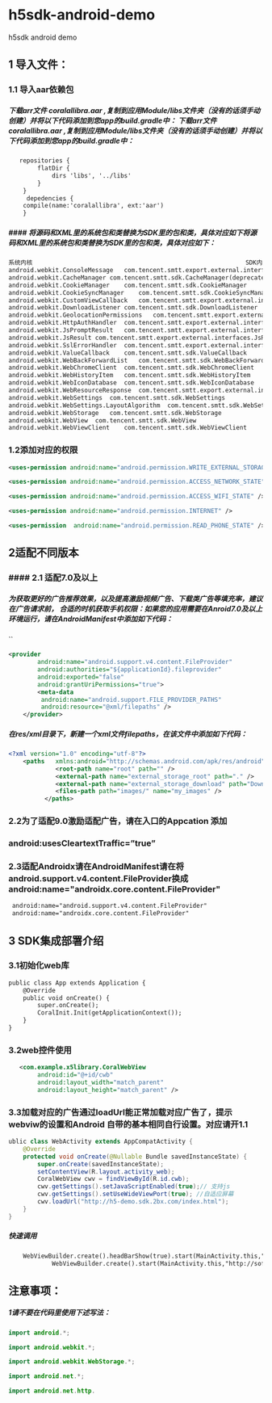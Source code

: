 # h5sdk-android-demo
h5sdk android demo
##  1 导入文件：
###  1.1 导入aar依赖包
##### 下载arr文件 coralallibra.aar ,复制到应用Module/libs文件夹（没有的话须手动创建）并将以下代码添加到您app的build.gradle中： 下载arr文件 coralallibra.aar ,复制到应用Module/libs文件夹（没有的话须手动创建）并将以下代码添加到您app的build.gradle中：
```xml
   repositories {
        flatDir {
            dirs 'libs', '../libs'
        }
    }
	 depedencies {
	compile(name:'coralallibra', ext:'aar')
	}
```
##### #### 将源码和XML里的系统包和类替换为SDK里的包和类，具体对应如下将源码和XML里的系统包和类替换为SDK里的包和类，具体对应如下：
```xml
系统内核	                                                       SDK内核
android.webkit.ConsoleMessage	com.tencent.smtt.export.external.interfaces.ConsoleMessage
android.webkit.CacheManager	com.tencent.smtt.sdk.CacheManager(deprecated)
android.webkit.CookieManager	com.tencent.smtt.sdk.CookieManager
android.webkit.CookieSyncManager	com.tencent.smtt.sdk.CookieSyncManager
android.webkit.CustomViewCallback	com.tencent.smtt.export.external.interfaces.IX5WebChromeClient.CustomViewCallback
android.webkit.DownloadListener	com.tencent.smtt.sdk.DownloadListener
android.webkit.GeolocationPermissions	com.tencent.smtt.export.external.interfaces.GeolocationPermissionsCallback
android.webkit.HttpAuthHandler	com.tencent.smtt.export.external.interfaces.HttpAuthHandler
android.webkit.JsPromptResult	com.tencent.smtt.export.external.interfaces.JsPromptResult
android.webkit.JsResult	com.tencent.smtt.export.external.interfaces.JsResult
android.webkit.SslErrorHandler	com.tencent.smtt.export.external.interfaces.SslErrorHandler
android.webkit.ValueCallback	com.tencent.smtt.sdk.ValueCallback
android.webkit.WebBackForwardList	com.tencent.smtt.sdk.WebBackForwardList
android.webkit.WebChromeClient	com.tencent.smtt.sdk.WebChromeClient
android.webkit.WebHistoryItem	com.tencent.smtt.sdk.WebHistoryItem
android.webkit.WebIconDatabase	com.tencent.smtt.sdk.WebIconDatabase
android.webkit.WebResourceResponse	com.tencent.smtt.export.external.interfaces.WebResourceResponse
android.webkit.WebSettings	com.tencent.smtt.sdk.WebSettings
android.webkit.WebSettings.LayoutAlgorithm	com.tencent.smtt.sdk.WebSettings.LayoutAlgorithm
android.webkit.WebStorage	com.tencent.smtt.sdk.WebStorage
android.webkit.WebView	com.tencent.smtt.sdk.WebView
android.webkit.WebViewClient	com.tencent.smtt.sdk.WebViewClient
```

### 1.2添加对应的权限

```xml
<uses-permission android:name="android.permission.WRITE_EXTERNAL_STORAGE" />

<uses-permission android:name="android.permission.ACCESS_NETWORK_STATE" />

<uses-permission android:name="android.permission.ACCESS_WIFI_STATE" />

<uses-permission android:name="android.permission.INTERNET" />

<uses-permission  android:name="android.permission.READ_PHONE_STATE" />
```
## 2适配不同版本
### #### 2.1 适配7.0及以上
##### 为获取更好的广告推荐效果，以及提高激励视频广告、下载类广告等填充率，建议在广告请求前， 合适的时机获取手机权限：如果您的应用需要在Anroid7.0及以上环境运行，请在AndroidManifest中添加如下代码：
``
```xml
<provider
        android:name="android.support.v4.content.FileProvider"
        android:authorities="${applicationId}.fileprovider"
        android:exported="false"
        android:grantUriPermissions="true">
        <meta-data
         android:name="android.support.FILE_PROVIDER_PATHS"
         android:resource="@xml/filepaths" />
    </provider>
```
##### 在res/xml目录下，新建一个xml文件filepaths，在该文件中添加如下代码：
```xml
<?xml version="1.0" encoding="utf-8"?>
    <paths   xmlns:android="http://schemas.android.com/apk/res/android">
             <root-path name="root" path="" />
             <external-path name="external_storage_root" path="." />
             <external-path name="external_storage_download" path="Download" />
             <files-path path="images/" name="my_images" />
          </paths>
```
### 2.2为了适配9.0激励适配广告，请在入口的Appcation 添加

### android:usesCleartextTraffic=”true”

### 2.3适配Androidx请在AndroidManifest请在将android.support.v4.content.FileProvider换成 android:name="androidx.core.content.FileProvider"
```xml
 android:name="android.support.v4.content.FileProvider"
 android:name="androidx.core.content.FileProvider"
```
## 3 SDK集成部署介绍
### 3.1初始化web库
````xml
public class App extends Application {
    @Override
    public void onCreate() {
        super.onCreate();
        CoralInit.Init(getApplicationContext());
    }
}
````
### 3.2web控件使用
```xml
   <com.example.x5library.CoralWebView
        android:id="@+id/cwb"
        android:layout_width="match_parent"
        android:layout_height="match_parent" />

```
### 3.3加载对应的广告通过loadUrl能正常加载对应广告了，提示webviw的设置和Android 自带的基本相同自行设置。对应请开1.1
```java
ublic class WebActivity extends AppCompatActivity {
    @Override
    protected void onCreate(@Nullable Bundle savedInstanceState) {
        super.onCreate(savedInstanceState);
        setContentView(R.layout.activity_web);
        CoralWebView cwv = findViewById(R.id.cwb);
        cwv.getSettings().setJavaScriptEnabled(true);// 支持js
        cwv.getSettings().setUseWideViewPort(true); //自适应屏幕
        cwv.loadUrl("http://h5-demo.sdk.2bx.com/index.html");
    }
}
```
##### 快速调用
```xml
	WebViewBuilder.create().headBarShow(true).start(MainActivity.this,"http://debugtbs.qq.com");
			WebViewBuilder.create().start(MainActivity.this,"http://soft.imtt.qq.com/browser/tes/feedback.html");

```
## 注意事项：
##### 1请不要在代码里使用下述写法：
```java
import android.*;

import android.webkit.*;

import android.webkit.WebStorage.*;

import android.net.*;

import android.net.http.

```

